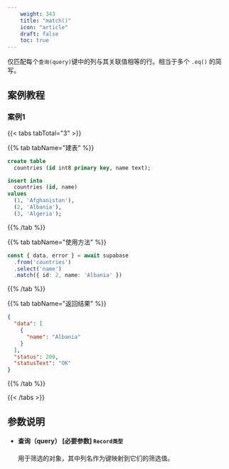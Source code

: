 ```yaml
---
    weight: 343
    title: "match()"
    icon: "article"
    draft: false
    toc: true
---
```



仅匹配每个`查询(query)`键中的列与其关联值相等的行。相当于多个 `.eq()` 的简写。





## 案例教程 

### 案例1 

{{< tabs tabTotal="3" >}}

  
  
  
  
>

{{% tab tabName="建表" %}}



```sql
create table
  countries (id int8 primary key, name text);

insert into
  countries (id, name)
values
  (1, 'Afghanistan'),
  (2, 'Albania'),
  (3, 'Algeria');

```



{{% /tab %}}

{{% tab tabName="使用方法" %}}



```ts
const { data, error } = await supabase
  .from('countries')
  .select('name')
  .match({ id: 2, name: 'Albania' })
```


{{% /tab %}}

{{% tab tabName="返回结果" %}}



```json
{
  "data": [
    {
      "name": "Albania"
    }
  ],
  "status": 200,
  "statusText": "OK"
}

```


{{% /tab %}}

{{< /tabs >}}



## 参数说明

<ul className="method-list-group">
  
<li className="method-list-item">
  <h4 className="method-list-item-label">
    <span className="method-list-item-label-name">
      查询（query）
    </span>
    <span className="method-list-item-label-badge required">
      [必要参数]
    </span>
    <span className="method-list-item-validation">
      <code>Record类型</code>
    </span>
  </h4>
  <div class="method-list-item-description">

用于筛选的对象，其中列名作为键映射到它们的筛选值。

  </div>
  
</li>

</ul>